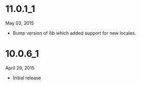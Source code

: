 # 11.0.1_1
May 03, 2015

* Bump version of ilib which added support for new locales.

# 10.0.6_1

April 29, 2015

* Initial release
